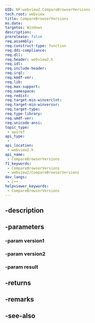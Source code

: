 ```yaml
---
UID: NF:webview2.CompareBrowserVersions
tech.root: webview
title: CompareBrowserVersions
ms.date: 
targetos: Windows
description: 
prerelease: false
req.assembly: 
req.construct-type: function
req.ddi-compliance: 
req.dll: 
req.header: webview2.h
req.idl: 
req.include-header: 
req.irql: 
req.kmdf-ver: 
req.lib: 
req.max-support: 
req.namespace: 
req.redist: 
req.target-min-winverclnt: 
req.target-min-winversvr: 
req.target-type: 
req.type-library: 
req.umdf-ver: 
req.unicode-ansi: 
topic_type:
 - apiref
api_type:
 - 
api_location:
 - webview2.h
api_name:
 - CompareBrowserVersions
f1_keywords:
 - CompareBrowserVersions
 - webview2/CompareBrowserVersions
dev_langs:
 - c++
helpviewer_keywords:
 - CompareBrowserVersions
---
```


## -description

## -parameters

### -param version1

### -param version2

### -param result

## -returns

## -remarks

## -see-also

